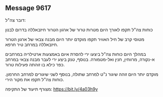 ## Message 9617

דובר צה"ל:

כוחות צה"ל תקפו לאורך היום מטרות טרור של ארגון הטרור חיזבאללה בדרום לבנון

מטוסי קרב של חיל האוויר תקפו מוקדם יותר היום מבנה צבאי של ארגון הטרור חיזבאללה במרחב טיר חרפא.

במהלך היום כוחות צה"ל ביצעו ירי להסרת איום באמצעות ארטילריה במרחבים א-נקורה, מרווחין, חנין ואל-מטמורה. בנוסף, טנק ביצע ירי לעבר מבנה צבאי במרחב כפר כילא בו זוהתה פעילות טרור. 

מוקדם יותר היום זוהה שיגור נ"ט למרחב שתולה, בנוסף לשני שיגורים למרחב החרמון. כוחות צה"ל תקפו את מקור הירי.

מצורף תיעוד של התקיפה: https://bit.ly/4a03h9y

